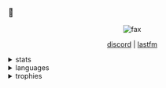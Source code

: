 
### 👋
<p align="center">
    <img src="https://komarev.com/ghpvc/?username=eslit&color=dark" alt="fax" width="" height="">
</p>
<p align="center">
    <a href="https://discord.com/users/843665233084022794">discord</a>
    |
    <a href="https://last.fm/user/unwizz">lastfm</a>    
</p>
<details>
  <summary>stats</summary>
  <img src="https://github-readme-stats.vercel.app/api?username=eslit&theme=dark" alt="fax">
</details>

<details>
  <summary>languages</summary>
  <img src="https://github-readme-stats.vercel.app/api/top-langs/?username=eslit&theme=dark" alt="fax">
</details>

<details>
    <summary>trophies</summary>
    <img src="https://github-profile-trophy.vercel.app/?username=eslit&theme=dark&margin-w=15&margin-h=15&column=7" alt="fax">
</details>
